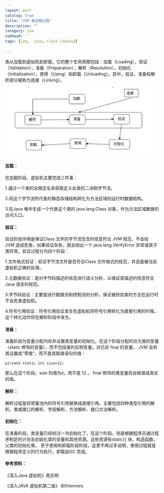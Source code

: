 ```yaml
---
layout: post
catalog: true
title: "JVM 类加载过程"
description: ""
category: jvm
subhead: ''
tags: [jvm,  java, class-loading]

---
```


类从加载到虚拟机到卸载，它的整个生命周期包括：加载（Loading），验证（Validation），准备（Preparation），解析（Resolution），初始化（Initialization），使用（Using）和卸载（Unloading）。其中，验证、准备和解析部分被称为连接（Linking）。

![image](/images/jvm/1_zps819f28a3.png)

#### 加载：
在加载阶段，虚拟机主要完成三件事：

1.通过一个类的全限定名来获取定义此类的二进制字节流。

2.将这个字节流所代表的静态存储结构转化为方法区域的运行时数据结构。

3.在Java 堆中生成一个代表这个类的 java.lang.Class 对象，作为方法区域数据的访问入口。

#### 验证：
验证阶段作用是保证Class 文件的字节流包含的信息符合 JVM 规范，不会给 JVM 造成危害。如果验证失败，就会抛出一个 java.lang.VerifyError 异常或其子类异常。验证过程分为四个阶段：

1.文件格式验证：验证字节流文件是否符合Class 文件格式的规范，并且能被当前虚拟机正确的处理。

2.元数据验证：是对字节码描述的信息进行语义分析，以保证其描述的信息符合Java 语言的规范。

3.字节码验证：主要是进行数据流和控制流的分析，保证被校验类的方法在运行时不会危害虚拟机。

4.符号引用验证：符号引用验证发生在虚拟机将符号引用转化为直接引用的时候，这个转化动作将在解析阶段中发生。

#### 准备：

准备阶段为变量分配内存并设置类变量的初始化。在这个阶段分配的仅为类的变量（static 修饰的变量），而不包括类的实例变量。对已非 final 的变量， JVM 会将其设置成“零值”，而不是其赋值语句的值：

    pirvate static int size=12;
    
那么在这个阶段，size 的值为`0`，而不是 12 。 final 修饰的类变量将会赋值成真实的值。

#### 解析：

解析过程是将常量池内的符号引用替换成直接引用。主要包括四种类型引用的解析。类或接口的解析、字段解析、方法解析、接口方法解析。

#### 初始化：

在准备阶段，类变量已经经过一次初始化了，在这个阶段，则是根据程序员通过程序制定的计划去初始化类的变量和其他资源。这些资源有static{} 块，构造函数，父类的初始化等。
至于使用和卸载阶段阶段，这里不再过多说明，使用过程就是根据程序定义的行为执行，卸载由GC 完成。

#### 参考资料：
《深入Java 虚拟机》周志明

《深入JAVA 虚拟机第二版》 BillVenners


